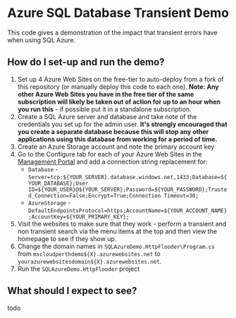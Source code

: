 Azure SQL Database Transient Demo
=================================

This code gives a demonstration of the impact that transient errors have when using SQL Azure.

How do I set-up and run the demo?
---------------------------------

1. Set up 4 Azure Web Sites on the free-tier to auto-deploy from a fork of this repository (or manually deploy this code to each one). **Note: Any other Azure Web Sites you have in the free tier of the same subscription will likely be taken out of action for up to an hour when you run this** - if possible put it in a standalone subscription.
2. Create a SQL Azure server and database and take note of the credentials you set up for the admin user. **It's strongly encouraged that you create a separate database because this will stop any other applications using this database from working for a period of time.**
3. Create an Azure Storage account and note the primary account key
4. Go to the Configure tab for each of your Azure Web Sites in the [Management Portal](https://manage.windowsazure.com) and add a connection string replacement for:
	* `Database` - `Server=tcp:${YOUR_SERVER}.database.windows.net,1433;Database=${YOUR_DATABASE};User ID=${YOUR_USER}@${YOUR_SERVER};Password=${YOUR_PASSWORD};Trusted_Connection=False;Encrypt=True;Connection Timeout=30;`
	* `AzureStorage` - `DefaultEndpointsProtocol=https;AccountName=${YOUR_ACCOUNT_NAME};AccountKey=${YOUR_PRIMARY_KEY};`
5. Visit the websites to make sure that they work - perform a transient and non transient search via the menu items at the top and then view the homepage to see if they show up.
6. Change the domain names in `SQLAzureDemo.HttpFlooder\Program.cs` from `mscloudperthdemo${X}.azurewebsites.net` to `yourazurewebsitesdomain${X}.azurewebsites.net`.
7. Run the `SQLAzureDemo.HttpFlooder` project

What should I expect to see?
----------------------------

todo

